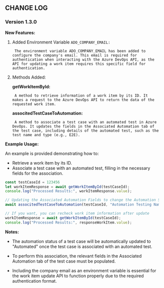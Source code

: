 ## CHANGE LOG

### Version 1.3.0
**New Features:**

1. Added Environment Variable `ADO_COMPANY_EMAIL:`

        The environment variable ADO_COMPANY_EMAIL has been added to configure the company's email. This email is required for authentication when interacting with the Azure DevOps API, as the API for updating a work item requires this specific field for authentication.

2. Methods Added:

    **getWorkItemById:**
                    
        A method to retrieve information of a work item by its ID. It makes a request to the Azure DevOps API to return the data of the requested work item.

    **associtedTestCaseToAutomation:**

        A method to associate a test case with an automated test in Azure DevOps. It updates the fields in the Associated Automation tab of the test case, including details of the automated test, such as the test name and type (e.g., E2E).

**Example Usage:**

An example is provided demonstrating how to:

- Retrieve a work item by its ID.
- Associate a test case with an automated test, filling in the necessary fields for the association.
```javascript
const testCaseId = 123456
let workItemResponse = await getWorkItemById(testCaseId);
console.log("Processed Results:", workItemResponse.value);

// Updating the Associated Automation Fields to change the Automation Status to 'Automated' automatically
await associtedTestCaseToAutomation(testCaseId, "Automation Testing Name", "E2E");

// If you want, you can recheck work item information after update
workItemResponse = await getWorkItemById(testCaseId);
console.log("Processed Results:", responseWorkItem.value);

```

**Notes:**

- The automation status of a test case will be automatically updated to "Automated" once the test case is associated with an automated test.

- To perform this association, the relevant fields in the Associated Automation tab of the test case must be populated.

- Including the company email as an environment variable is essential for the work item update API to function properly due to the required authentication format.

